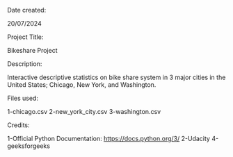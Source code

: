 Date created:

20/07/2024

Project Title:

Bikeshare Project

Description:

Interactive descriptive statistics on bike share system in 3 major cities in the United States; Chicago, New York, and Washington.

Files used:

1-chicago.csv
2-new_york_city.csv
3-washington.csv

Credits:

1-Official Python Documentation: https://docs.python.org/3/
2-Udacity
4-geeksforgeeks


